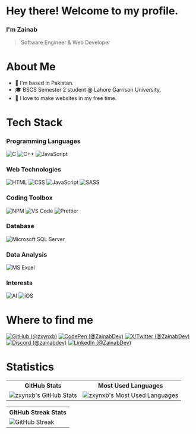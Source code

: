 # Hey there! Welcome to my profile.

### I'm Zainab
> Software Engineer & Web Developer

# About Me

- 📍 I'm based in Pakistan.
- 🎓 BSCS Semester 2 student @ Lahore Garrison University.
- 🩷 I love to make websites in my free time.

# Tech Stack

### Programming Languages 

<p>
  <img alt="C" src="https://img.shields.io/badge/-C-1A7AA8?style=flat-square&logo=c&logoColor=white"/>
  <img alt="C++" src="https://img.shields.io/badge/-C++-navy?style=flat-square&logo=cplusplus&logoColor=white"/>
  <img alt="JavaScript" src="https://img.shields.io/badge/-JavaScript-yellow?style=flat-square&logo=javascript&logoColor=white"/>
</p>

### Web Technologies 

<p>
  <img alt="HTML" src="https://img.shields.io/badge/-HTML-crimson?style=flat-square&logo=html5&logoColor=white"/>
  <img alt="CSS" src="https://img.shields.io/badge/-CSS-navy?style=flat-square&logo=css3&logoColor=white"/>
  <img alt="JavaScript" src="https://img.shields.io/badge/-JavaScript-yellow?style=flat-square&logo=javascript&logoColor=white"/>
  <img alt="SASS" src="https://img.shields.io/badge/-SASS-CC6699?style=flat-square&logo=sass&logoColor=white"/>
</p>

### Coding Toolbox

<p>
  <img alt="NPM" src="https://img.shields.io/badge/-npm-CB3837?style=flat-square&logo=npm&logoColor=white"/>
  <img alt="VS Code" src="https://img.shields.io/badge/-VS%20Code-007ACC?style=flat-square&logo=visualstudiocode&logoColor=white"/>
  <img alt="Prettier" src="https://img.shields.io/badge/-Prettier-d96665?style=flat-square&logo=prettier&logoColor=white"/>
</p>

### Database

<p>
  <img alt="Microsoft SQL Server" src="https://img.shields.io/badge/-Microsoft%20SQL%20Server-CC2927?style=flat-square&logo=microsoftsqlserver&logoColor=white"/>
</p>

### Data Analysis 

<img alt="MS Excel" src="https://img.shields.io/badge/-MS%20Excel-00CC66?style=flat-square&logo=microsoftexcel&logoColor=white"/>

### Interests

<p>
  <img alt="AI" src="https://img.shields.io/badge/-AI%20Artificial%20Intelligence-1F3A5F?style=flat-square&logo=artificialintelligence&logoColor=white"/>
  <img alt="iOS" src="https://img.shields.io/badge/-iOS%20Development-black?style=flat-square&logo=apple&logoColor=white"/>
</p>

# Where to find me 

<p>
  <a href="https://github.com/zxynxb"><img alt="GitHub (@zxynxb)" src="https://img.shields.io/badge/-GitHub-333?style=flat-square&logo=github&logoColor=white"/></a>
  <a href="https://codepen.io/ZainabDev"><img alt="CodePen (@ZainabDev)" src="https://img.shields.io/badge/-CodePen-000?style=flat-square&logo=codepen&logoColor=white"/></a>
  <a href="https://twitter.com/ZainabDev"><img alt="X/Twitter (@ZainabDev)" src="https://img.shields.io/badge/-Twitter-1DA1F2?style=flat-square&logo=twitter&logoColor=white"/></a>
  <a href="https://discord.com/users/1213903007444373555"><img alt="Discord (@zainabdev)" src="https://img.shields.io/badge/-Discord-5865F2?style=flat-square&logo=discord&logoColor=white"/></a>
  <a href="https://www.linkedin.com/in/ZainabDev/"><img alt="LinkedIn (@ZainabDev)" src="https://img.shields.io/badge/-LinkedIn-0A66C2?style=flat-square&logo=linkedin&logoColor=white"/></a>
</p>

# Statistics

<table align="center">
  <tr>
    <th>GitHub Stats</th>
    <th>Most Used Languages</th>
  </tr>
  <tr>
    <td>
      <img src="https://github-readme-stats.vercel.app/api?username=zxynxb&show_icons=true&theme=blue_navy&hide_border=true" alt="zxynxb's GitHub Stats" style="display: block; margin: auto;" />
    </td>
    <td>
      <img src="https://github-readme-stats.vercel.app/api/top-langs/?username=zxynxb&layout=donut&theme=blue_navy&hide_border=true&hide_progress=false" alt="zxynxb's Most Used Languages" style="display: block; margin: auto;" />
    </td>
  </tr>
</table>

<table align="center">
  <tr>
    <th>GitHub Streak Stats</th>
  </tr>
  <tr>
    <td>
      <img src="https://streak-stats.demolab.com?user=zxynxb&theme=blue-navy&hide_border=true&date_format=M%20j%5B%2C%20Y%5D&mode=weekly" alt="GitHub Streak" style="display: block; margin: auto;" />
    </td>
  </tr>
</table>
